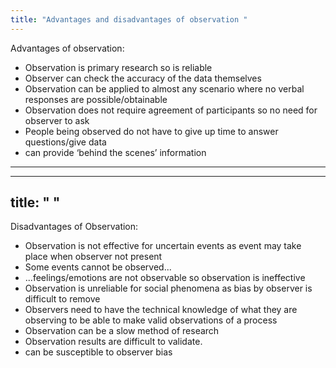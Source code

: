```yaml
---
title: "Advantages and disadvantages of observation "
--- 
```

Advantages of observation:
- Observation is primary research so is reliable
- Observer can check the accuracy of the data themselves
- Observation can be applied to almost any scenario where no verbal responses are possible/obtainable
- Observation does not require agreement of participants so no need for observer to ask
- People being observed do not have to give up time to answer questions/give data
- can provide ‘behind the scenes’ information
---
---
title: " "
--- 
Disadvantages of Observation:
- Observation is not effective for uncertain events as event may take place when observer not present
- Some events cannot be observed...
- ...feelings/emotions are not observable so observation is ineffective
- Observation is unreliable for social phenomena as bias by observer is difficult to remove
- Observers need to have the technical knowledge of what they are observing to be able to make valid observations of a process
- Observation can be a slow method of research
- Observation results are difficult to validate. 
- can be susceptible to observer bias